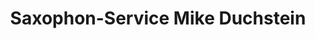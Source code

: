 ---
title: "Saxophon-Service Mike Duchstein"
url: /berlin/saxophon-service-mike-duchstein/
shop: Musik
---